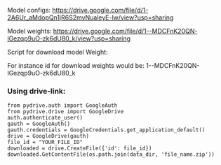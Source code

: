 
Model configs:
https://drive.google.com/file/d/1-2A6Ur_aMdopQn1jR6S2mvNualeyE-lw/view?usp=sharing

Model weights:
https://drive.google.com/file/d/1--MDCFnK20QN-lGezqp9uO-zk6dU80_k/view?usp=sharing


Script for download model Weight:

For instance id for download weights would be:
	1--MDCFnK20QN-lGezqp9uO-zk6dU80_k

### Using drive-link:
	from pydrive.auth import GoogleAuth
	from pydrive.drive import GoogleDrive
	auth.authenticate_user()
	gauth = GoogleAuth()
	gauth.credentials = GoogleCredentials.get_application_default()
	drive = GoogleDrive(gauth)
	file_id = "YOUR_FILE_ID"
	downloaded = drive.CreateFile({'id': file_id})
	downloaded.GetContentFile(os.path.join(data_dir, 'file_name.zip'))
